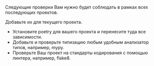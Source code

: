 Следующие проверки Вам нужно будет соблюдать в рамках всех последующих проектов.

Добавьте их для текущего проекта.
- Установите poetry для вашего проекта и перенесите туда все зависимости.
- Добавьте и проверьте типизацию любым удобным анализатор типов, например, mypy.
- Проверьте Ваш проект на стандарты кодирования с помощью линтера, например, flake8.
